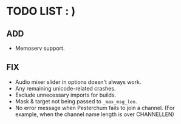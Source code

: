 # TODO LIST : )

## ADD
 - Memoserv support.

## FIX
 - Audio mixer slider in options doesn't always work.
 - Any remaining unicode-related crashes.
 - Exclude unnecessary imports for builds.
 - Mask & target not being passed to ``_max_msg_len``.
 - No error message when Pesterchum fails to join a channel. (For example, when the channel name length is over CHANNELLEN)